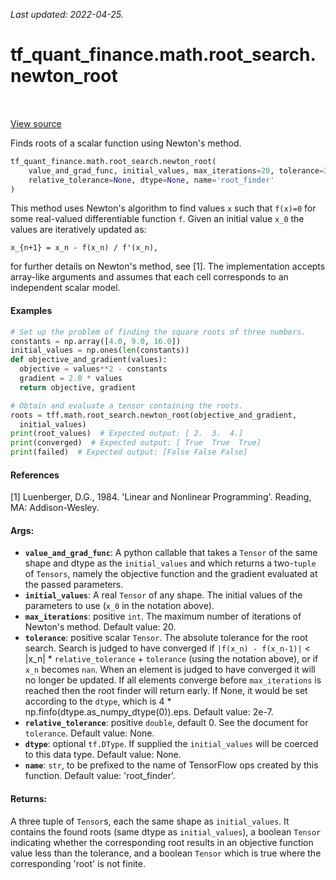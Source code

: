 <!--
This file is generated by a tool. Do not edit directly.
For open-source contributions the docs will be updated automatically.
-->

*Last updated: 2022-04-25.*

<div itemscope itemtype="http://developers.google.com/ReferenceObject">
<meta itemprop="name" content="tf_quant_finance.math.root_search.newton_root" />
<meta itemprop="path" content="Stable" />
</div>

# tf_quant_finance.math.root_search.newton_root

<!-- Insert buttons and diff -->

<table class="tfo-notebook-buttons tfo-api" align="left">
</table>

<a target="_blank" href="https://github.com/google/tf-quant-finance/blob/master/tf_quant_finance/math/root_search/newton.py">View source</a>



Finds roots of a scalar function using Newton's method.

```python
tf_quant_finance.math.root_search.newton_root(
    value_and_grad_func, initial_values, max_iterations=20, tolerance=2e-07,
    relative_tolerance=None, dtype=None, name='root_finder'
)
```



<!-- Placeholder for "Used in" -->

This method uses Newton's algorithm to find values `x` such that `f(x)=0` for
some real-valued differentiable function `f`. Given an initial value `x_0` the
values are iteratively updated as:

  `x_{n+1} = x_n - f(x_n) / f'(x_n),`

for further details on Newton's method, see [1]. The implementation accepts
array-like arguments and assumes that each cell corresponds to an independent
scalar model.

#### Examples
```python
# Set up the problem of finding the square roots of three numbers.
constants = np.array([4.0, 9.0, 16.0])
initial_values = np.ones(len(constants))
def objective_and_gradient(values):
  objective = values**2 - constants
  gradient = 2.0 * values
  return objective, gradient

# Obtain and evaluate a tensor containing the roots.
roots = tff.math.root_search.newton_root(objective_and_gradient,
  initial_values)
print(root_values)  # Expected output: [ 2.  3.  4.]
print(converged)  # Expected output: [ True  True  True]
print(failed)  # Expected output: [False False False]
```

#### References
[1] Luenberger, D.G., 1984. 'Linear and Nonlinear Programming'. Reading, MA:
Addison-Wesley.

#### Args:


* <b>`value_and_grad_func`</b>: A python callable that takes a `Tensor` of the same
  shape and dtype as the `initial_values` and which returns a two-`tuple` of
  `Tensors`, namely the objective function and the gradient evaluated at the
  passed parameters.
* <b>`initial_values`</b>: A real `Tensor` of any shape. The initial values of the
  parameters to use (`x_0` in the notation above).
* <b>`max_iterations`</b>: positive `int`. The maximum number of
  iterations of Newton's method.
  Default value: 20.
* <b>`tolerance`</b>: positive scalar `Tensor`. The absolute tolerance for the root
  search. Search is judged to have converged  if
  `|f(x_n) - f(x_n-1)|` < |x_n| * `relative_tolerance` + `tolerance`
  (using the notation above), or if `x_n` becomes `nan`. When an element is
  judged to have converged it will no longer be updated. If all elements
  converge before `max_iterations` is reached then the root finder will
  return early. If None, it would be set according to the `dtype`,
  which is 4 * np.finfo(dtype.as_numpy_dtype(0)).eps.
  Default value: 2e-7.
* <b>`relative_tolerance`</b>: positive `double`, default 0. See the document for
  `tolerance`.
  Default value: None.
* <b>`dtype`</b>: optional `tf.DType`. If supplied the `initial_values` will be coerced
  to this data type.
  Default value: None.
* <b>`name`</b>: `str`, to be prefixed to the name of
  TensorFlow ops created by this function.
  Default value: 'root_finder'.


#### Returns:

A three tuple of `Tensor`s, each the same shape as `initial_values`. It
contains the found roots (same dtype as `initial_values`), a boolean
`Tensor` indicating whether the corresponding root results in an objective
function value less than the tolerance, and a boolean `Tensor` which is true
where the corresponding 'root' is not finite.
